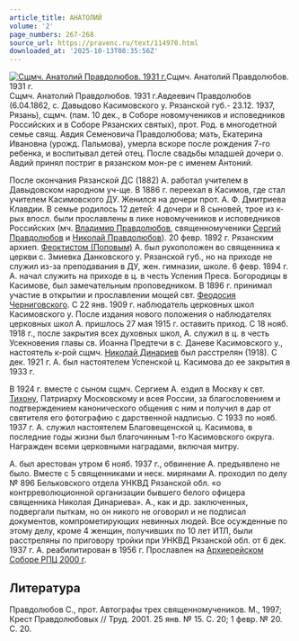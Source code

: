 ```yaml
---
article_title: АНАТОЛИЙ
volume: '2'
page_numbers: 267-268
source_url: https://pravenc.ru/text/114970.html
downloaded_at: '2025-10-13T08:35:56Z'
---
```


[![Сщмч. Анатолий Правдолюбов. 1931 г.](https://pravenc.ru/data/885/447/1234/i200.jpg "Кликните для увеличения картинки")](https://pravenc.ru/data/885/447/1234/i400.jpg)Сщмч. Анатолий Правдолюбов. 1931 г.  
Сщмч. Анатолий Правдолюбов. 1931 г.Авдеевич Правдолюбов (6.04.1862, с. Давыдово Касимовского у. Рязанской губ.- 23.12. 1937, Рязань), сщмч. (пам. 10 дек., в Соборе новомучеников и исповедников Российских и в Соборе Рязанских святых), прот. Род. в многодетной семье свящ. Авдия Семеновича Правдолюбова; мать, Екатерина Ивановна (урожд. Пальмова), умерла вскоре после рождения 7-го ребенка, и воспитывал детей отец. После свадьбы младшей дочери о. Авдий принял постриг в рязанском мон-ре с именем Антоний.

После окончания Рязанской ДС (1882) А. работал учителем в Давыдовском народном уч-ще. В 1886 г. переехал в Касимов, где стал учителем Касимовского ДУ. Женился на дочери прот. А. Ф. Дмитриева Клавдии. В семье родилось 12 детей: 4 дочери и 8 сыновей, трое из к-рых впосл. были прославлены в лике новомучеников и исповедников Российских (мч. [Владимир Правдолюбов](<https://pravenc.ru/text/Владимир Правдолюбов.html>), священномученики [Сергий Правдолюбов](<https://pravenc.ru/text/Сергий Правдолюбов.html>) и [Николай Правдолюбов](<https://pravenc.ru/text/Николай Правдолюбов.html>)). 20 февр. 1892 г. Рязанским архиеп. [Феоктистом (Поповым)](<https://pravenc.ru/text/Феоктистом (Поповым).html>) А. был рукоположен во священника к церкви с. Змиевка Данковского у. Рязанской губ., но на приходе не служил из-за преподавания в ДУ, жен. гимназии, школе. 6 февр. 1894 г. А. начал служить на приходе в ц. в честь Успения Пресв. Богородицы в Касимове, был замечательным проповедником. В 1896 г. принимал участие в открытии и прославлении мощей свт. [Феодосия Черниговского](<https://pravenc.ru/text/Феодосия Черниговского.html>). С 22 янв. 1909 г. наблюдатель церковных школ Касимовского у. После издания нового положения о наблюдателях церковных школ А. пришлось 27 мая 1915 г. оставить приход. С 18 нояб. 1918 г., после закрытия всех духовных школ, А. служил в ц. в честь Усекновения главы св. Иоанна Предтечи в с. Даневе Касимовского у., настоятель к-рой сщмч. [Николай Динариев](<https://pravenc.ru/text/Николай Динариев.html>) был расстрелян (1918). С дек. 1921 г. А. был настоятелем Успенской ц. Касимова до ее закрытия в 1933 г.

В 1924 г. вместе с сыном сщмч. Сергием А. ездил в Москву к свт. [Тихону](https://pravenc.ru/text/Тихон.html), Патриарху Московскому и всея России, за благословением и подтверждением канонического общения с ним и получил в дар от святителя его фотографию с дарственной надписью. С 1933 по нояб. 1937 г. А. служил настоятелем Благовещенской ц. Касимова, в последние годы жизни был благочинным 1-го Касимовского округа. Награжден всеми церковными наградами, включая митру.

А. был арестован утром 6 нояб. 1937 г., обвинение А. предъявлено не было. Вместе с 5 священниками и неск. мирянами А. проходил по делу № 896 Бельковского отдела УНКВД Рязанской обл. «о контрреволюционной организации бывшего белого офицера священника Николая Динариева». А., как и др. заключенных, подвергали пыткам, но он никого не оговорил и не подписал документов, компрометирующих невинных людей. Все осужденные по этому делу, кроме 4 женщин, получивших по 10 лет ИТЛ, были расстреляны по приговору тройки при УНКВД Рязанской обл. от 6 дек. 1937 г. А. реабилитирован в 1956 г. Прославлен на [Архиерейском Соборе РПЦ 2000 г](<https://pravenc.ru/text/АРХИЕРЕЙСКИЙ ЮБИЛЕЙНЫЙ СОБОР РУССКОЙ ПРАВОСЛАВНОЙ ЦЕРКВИ.html>).

## Литература

Правдолюбов С., прот. Автографы трех священномучеников. М., 1997; Крест Правдолюбовых // Труд. 2001. 25 янв. № 15. С. 20; 1 февр. № 20. С. 20.
